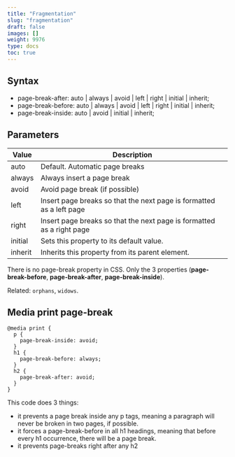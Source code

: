 ```yaml
---
title: "Fragmentation"
slug: "fragmentation"
draft: false
images: []
weight: 9976
type: docs
toc: true
---
```


## Syntax
 - page-break-after: auto | always | avoid | left | right | initial |
   inherit;
 - page-break-before: auto | always | avoid | left | right | initial |
   inherit;
 - page-break-inside: auto | avoid | initial | inherit;

## Parameters
| Value | Description |
| ------ | ------ |
| auto   | Default. Automatic page breaks   |
| always   | Always insert a page break   |
| avoid   | Avoid page break (if possible)   |
| left   | Insert page breaks so that the next page is formatted as a left page   |
| right   | Insert page breaks so that the next page is formatted as a right page   |
| initial   | Sets this property to its default value.   |
| inherit   |     Inherits this property from its parent element.   |

There is no page-break property in CSS. Only the 3 properties (**page-break-before**, **page-break-after**, **page-break-inside**). 

Related: `orphans`, `widows`.

## Media print page-break
<!-- language: lang-css -->
    @media print {
      p {
        page-break-inside: avoid;
      }
      h1 { 
        page-break-before: always;
      }
      h2 {
        page-break-after: avoid;
      }
    }

This code does 3 things:

- it prevents a page break inside any p tags, meaning a paragraph will never be broken in two pages, if possible.
- it forces a page-break-before in all h1 headings, meaning that before every h1 occurrence, there will be a page break.
- it prevents page-breaks right after any h2

